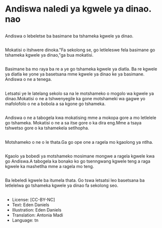 # Andiswa naledi ya kgwele ya dinao. nao

##
Andiswa o lebeletse ba basimane ba tshameka kgwele ya dinao.

##
Mokatisi o itshwere dinoka."Fa sekolong se, go letleleswe fela basimane go tshameka kgwele ya dinao,"ga bua mokatisi.

##
Basimane ba mo raya ba re a ye go tshameka kgwele ya diatla. Ba re kgwele ya diatla ke yone ya basetsana mme kgwele ya dinao ke ya basimane. Andiswa o ne a tenega.

##
Letsatsi ye le latelang sekolo sa na le motshameko o mogolo wa kgwele ya dinao.Mokatisi o ne a tshwenyegile ka gone motshameki wa gagwe yo mafolofolo o ne a bobola a sa kgone go tshameka.

##
Andiswa o ne a tabogela kwa mokatising mme a mokopa gore a mo letlelele go tshameka. Mokatisi o ne a sa itse gore o ka dira eng.Mme a tsaya tshwetso gore o ka tshamekela setlhopha.

##
Motshameko o ne o le thata.Ga go ope one a ragela mo kgaolong ya ntlha.

##
Kgaolo ya bobedi ya motshameko mosimane mongwe a ragela kgwele kwa go Andiswa.A tabogela ka bonako ko go tsenngwang kgwele teng a raga kgwele ka mashetlha mme a ragela mo teng.

##
Ba lebeledi kgwele ba itumela thata. Go tswa letsatsi leo basetsana ba letlelelwa go tshameka kgwele ya dinao fa sekolong seo.

##
* License: [CC-BY-NC]
* Text: Eden Daniels
* Illustration: Eden Daniels
* Translation: Antonia Madi
* Language: tn
